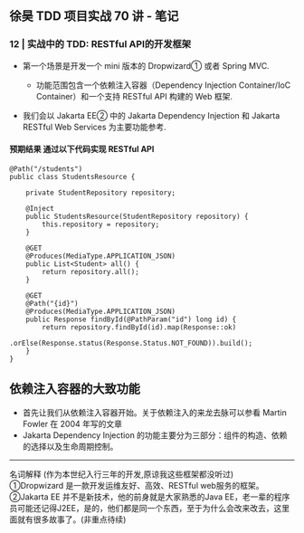 ## 徐昊 TDD 项目实战 70 讲 - 笔记

### 12 | 实战中的 TDD: RESTful API的开发框架

+ 第一个场景是开发一个 mini 版本的 Dropwizard① 或者 Spring MVC.
  + 功能范围包含一个依赖注入容器（Dependency Injection Container/IoC Container）和一个支持 RESTful API 构建的 Web 框架.

+ 我们会以 Jakarta EE② 中的 Jakarta Dependency Injection 和 Jakarta RESTful Web Services 为主要功能参考.

#### 预期结果 通过以下代码实现 RESTful API



    @Path("/students")
    public class StudentsResource {
    
        private StudentRepository repository;
        
        @Inject
        public StudentsResource(StudentRepository repository) {
            this.repository = repository;
        }
        
        @GET
        @Produces(MediaType.APPLICATION_JSON)
        public List<Student> all() {
            return repository.all();
        }
        
        @GET
        @Path("{id}")
        @Produces(MediaType.APPLICATION_JSON)
        public Response findById(@PathParam("id") long id) {
            return repository.findById(id).map(Response::ok)
                    .orElse(Response.status(Response.Status.NOT_FOUND)).build();
        }
    }


## 依赖注入容器的大致功能 
+ 首先让我们从依赖注入容器开始。关于依赖注入的来龙去脉可以参看 Martin Fowler 在 2004 年写的文章
+ Jakarta Dependency Injection 的功能主要分为三部分：组件的构造、依赖的选择以及生命周期控制。





---
名词解释 (作为本世纪入行三年的开发,原谅我这些框架都没听过)   
①Dropwizard 是一款开发运维友好、高效、RESTful web服务的框架。
②Jakarta EE 并不是新技术，他的前身就是大家熟悉的Java EE，老一辈的程序员可能还记得J2EE，是的，他们都是同一个东西，至于为什么会改来改去，这里面就有很多故事了。(非重点待续)